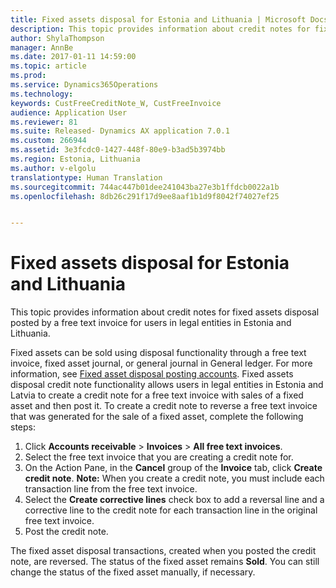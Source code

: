 ```yaml
---
title: Fixed assets disposal for Estonia and Lithuania | Microsoft Docs
description: This topic provides information about credit notes for fixed assets disposal posted by a free text invoice for users in legal entities in Estonia and Lithuania.
author: ShylaThompson
manager: AnnBe
ms.date: 2017-01-11 14:59:00
ms.topic: article
ms.prod: 
ms.service: Dynamics365Operations
ms.technology: 
keywords: CustFreeCreditNote_W, CustFreeInvoice
audience: Application User
ms.reviewer: 81
ms.suite: Released- Dynamics AX application 7.0.1
ms.custom: 266944
ms.assetid: 3e3fcdc0-1427-448f-80e9-b3ad5b3974bb
ms.region: Estonia, Lithuania
ms.author: v-elgolu
translationtype: Human Translation
ms.sourcegitcommit: 744ac447b01dee241043ba27e3b1ffdcb0022a1b
ms.openlocfilehash: 8db26c291f17d9ee8aaf1b1d9f8042f74027ef25


---
```


# <a name="fixed-assets-disposal-for-estonia-and-lithuania"></a>Fixed assets disposal for Estonia and Lithuania

This topic provides information about credit notes for fixed assets disposal posted by a free text invoice for users in legal entities in Estonia and Lithuania.

Fixed assets can be sold using disposal functionality through a free text invoice, fixed asset journal, or general journal in General ledger. For more information, see [Fixed asset disposal posting accounts](https://docs.microsoft.com/en-us/dynamics365/operations/financials/fixed-assets/fixed-asset-disposal-posting-accounts). Fixed assets disposal credit note functionality allows users in legal entities in Estonia and Latvia to create a credit note for a free text invoice with sales of a fixed asset and then post it. To create a credit note to reverse a free text invoice that was generated for the sale of a fixed asset, complete the following steps:

1.  Click **Accounts receivable** &gt; **Invoices** &gt; **All free text invoices**.
2.  Select the free text invoice that you are creating a credit note for.
3.  On the Action Pane, in the **Cancel** group of the **Invoice** tab, click **Create credit note**. **Note:** When you create a credit note, you must include each transaction line from the free text invoice.
4.  Select the **Create corrective lines** check box to add a reversal line and a corrective line to the credit note for each transaction line in the original free text invoice.
5.  Post the credit note.

The fixed asset disposal transactions, created when you posted the credit note, are reversed. The status of the fixed asset remains **Sold**. You can still change the status of the fixed asset manually, if necessary.




<!--HONumber=Feb17_HO3-->


